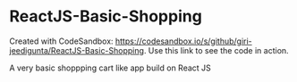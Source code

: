# ReactJS-Basic-Shopping
Created with CodeSandbox: https://codesandbox.io/s/github/giri-jeedigunta/ReactJS-Basic-Shopping. Use this link to see the code in action.

A very basic shoppping cart like app build on React JS

